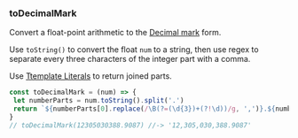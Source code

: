 ### toDecimalMark

Convert a float-point arithmetic to the [Decimal mark](https://en.wikipedia.org/wiki/Decimal_mark) form.

Use `toString()` to convert the float `num` to a string, then use regex to separate every three characters of the integer part with a comma.

Use [Ttemplate Literals](https://developer.mozilla.org/en-US/docs/Web/JavaScript/Reference/Template_literals) to return joined parts.

 ```js
const toDecimalMark = (num) => {
  let numberParts = num.toString().split('.')
  return `${numberParts[0].replace(/\B(?=(\d{3})+(?!\d))/g, ',')}.${numberParts[1]}`
}
// toDecimalMark(12305030388.9087) //-> '12,305,030,388.9087'
```
